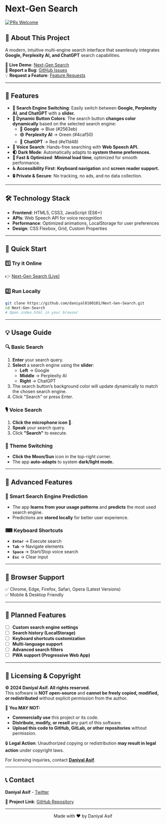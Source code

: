 # Next-Gen Search

[![PRs Welcome](https://img.shields.io/badge/PRs-welcome-brightgreen.svg)](CONTRIBUTING.md)

## 🚀 About This Project

A modern, intuitive multi-engine search interface that seamlessly integrates **Google, Perplexity AI, and ChatGPT** search capabilities.

🔗 **Live Demo**: [Next-Gen Search](https://daniyal0100101.github.io/Next-Gen-Search/)  
🐞 **Report a Bug**: [GitHub Issues](https://github.com/daniyal0100101/Next-Gen-Search/issues)  
💡 **Request a Feature**: [Feature Requests](https://github.com/daniyal0100101/Next-Gen-Search/issues)

---

## 🌟 Features

- **🔄 Search Engine Switching**: Easily switch between **Google, Perplexity AI, and ChatGPT** with a **slider.**
- **🎨 Dynamic Button Colors**: The search button **changes color dynamically** based on the selected search engine:
  - 🔵 **Google** → Blue (#2563eb)
  - 🟢 **Perplexity AI** → Green (#4caf50)
  - 🔴 **ChatGPT** → Red (#e11d48)
- **🎤 Voice Search**: Hands-free searching with **Web Speech API.**
- **🌓 Dark Mode**: Automatically adapts to **system theme preferences.**
- **🚀 Fast & Optimized**: **Minimal load time**, optimized for smooth performance.
- **♿ Accessibility First**: **Keyboard navigation** and **screen reader support.**
- **🔒 Private & Secure**: No tracking, no ads, and no data collection.

---

## 🛠️ Technology Stack

- **Frontend**: HTML5, CSS3, JavaScript (ES6+)
- **APIs**: Web Speech API for voice recognition
- **Performance**: Optimized animations, LocalStorage for user preferences
- **Design**: CSS Flexbox, Grid, Custom Properties

---

## 🚀 Quick Start

### 1️⃣ **Try it Online**
👉 [Next-Gen Search (Live)](https://daniyal0100101.github.io/Next-Gen-Search/)

### 2️⃣ **Run Locally**
```bash
git clone https://github.com/daniyal0100101/Next-Gen-Search.git
cd Next-Gen-Search
# Open index.html in your browser
```

---

## 💡 Usage Guide

### 🔍 Basic Search
1. **Enter** your search query.
2. **Select** a search engine using the **slider**:
   - **Left** → Google
   - **Middle** → Perplexity AI
   - **Right** → ChatGPT
3. The search button’s background color will update dynamically to match the chosen search engine.
4. Click "Search" or press Enter.

### 🎙️ Voice Search
1. **Click the microphone icon 🎤**.
2. **Speak** your search query.
3. Click **"Search"** to execute.

### 🌙 Theme Switching
- **Click the Moon/Sun** icon in the top-right corner.
- The app **auto-adapts** to system **dark/light mode.**

---

## 🔧 Advanced Features

### 🎯 **Smart Search Engine Prediction**
- The app **learns from your usage patterns** and **predicts** the most used search engine.
- Predictions are **stored locally** for better user experience.

### ⌨ **Keyboard Shortcuts**
- **`Enter`** → Execute search  
- **`Tab`** → Navigate elements  
- **`Space`** → Start/Stop voice search  
- **`Esc`** → Clear input  

---

## 📱 Browser Support

✅ Chrome, Edge, Firefox, Safari, Opera (Latest Versions)  
✅ Mobile & Desktop Friendly  

---

## 🚧 Planned Features
- [ ] **Custom search engine settings**
- [ ] **Search history (LocalStorage)**
- [ ] **Keyboard shortcuts customization**
- [ ] **Multi-language support**
- [ ] **Advanced search filters**
- [ ] **PWA support (Progressive Web App)**

---

## 🔐 Licensing & Copyright

**© 2024 Daniyal Asif. All rights reserved.**  
This software is **NOT open-source** and **cannot be freely copied, modified, or redistributed** without explicit permission from the author.  

🚨 **You MAY NOT:**
- **Commercially use** this project or its code.
- **Distribute, modify, or resell** any part of this software.
- **Upload this code to GitHub, GitLab, or other repositories** without permission.

🔒 **Legal Action**: Unauthorized copying or redistribution **may result in legal action** under copyright laws.

For licensing inquiries, contact **[Daniyal Asif](https://twitter.com/daniyalasif)**.

---

## 📞 Contact

**Daniyal Asif** - [Twitter](https://twitter.com/daniyalasif)  

📌 **Project Link**: [GitHub Repository](https://github.com/daniyal0100101/Next-Gen-Search)

---

<div align="center">
Made with ❤️ by Daniyal Asif
</div>